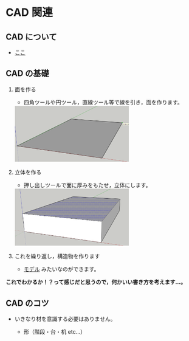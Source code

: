 # CAD 関連

## CAD について

- [ここ](./cad.md)

## CAD の基礎

1. 面を作る

   - 四角ツールや円ツール，直線ツール等で線を引き，面を作ります。
   <img src="../images/2d.png" width="300">

1. 立体を作る

   - 押し出しツールで面に厚みをもたせ，立体にします。
   <img src="../images/3d.png" width="300">

1. これを繰り返し，構造物を作ります

   - [モデル](../models/models.md) みたいなのができます。

**これでわかるか！？って感じだと思うので，何かいい書き方を考えます...。**

## CAD のコツ

- いきなり材を意識する必要はありません。

  - 形（階段・台・机 etc...）
